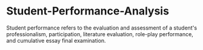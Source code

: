 # Student-Performance-Analysis
Student performance refers to the evaluation and assessment of a student's professionalism, participation, literature evaluation, role-play performance, and cumulative essay final examination.
